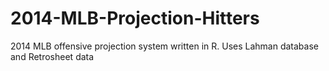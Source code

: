 # 2014-MLB-Projection-Hitters
2014 MLB offensive projection system written in R. Uses Lahman database and Retrosheet data
